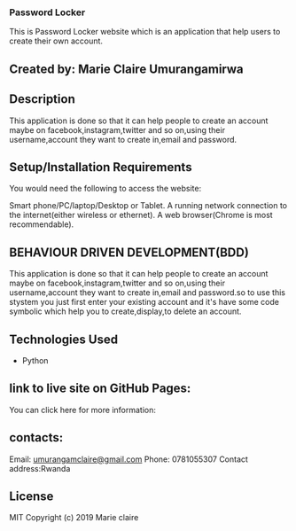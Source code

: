 ### Password Locker
This is Password Locker website which is an application that help users to create their own account. 

## Created by: Marie Claire Umurangamirwa

## Description
This application is done so that it can help people to create an account maybe on facebook,instagram,twitter and so on,using their username,account they want to create in,email and password. 

## Setup/Installation Requirements
You would need the following to access the website:

Smart phone/PC/laptop/Desktop or Tablet. A running network connection to the internet(either wireless or ethernet). A web browser(Chrome is most recommendable).

## BEHAVIOUR DRIVEN DEVELOPMENT(BDD)

This application is done so that it can help people to create an account maybe on facebook,instagram,twitter and so on,using their username,account they want to create in,email and password.so to use this stystem you just first enter your existing account and it's have some code symbolic which help you to create,display,to delete an account.
## Technologies Used

* Python

## link to live site on GitHub Pages:

You can click  here for more information:

## contacts:

Email: umurangamclaire@gmail.com
Phone: 0781055307
Contact address:Rwanda
## License

MIT Copyright (c) 2019 Marie claire